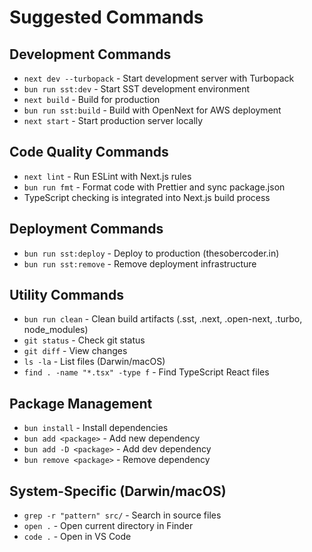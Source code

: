 # Suggested Commands

## Development Commands
- `next dev --turbopack` - Start development server with Turbopack
- `bun run sst:dev` - Start SST development environment
- `next build` - Build for production
- `bun run sst:build` - Build with OpenNext for AWS deployment
- `next start` - Start production server locally

## Code Quality Commands
- `next lint` - Run ESLint with Next.js rules
- `bun run fmt` - Format code with Prettier and sync package.json
- TypeScript checking is integrated into Next.js build process

## Deployment Commands
- `bun run sst:deploy` - Deploy to production (thesobercoder.in)
- `bun run sst:remove` - Remove deployment infrastructure

## Utility Commands
- `bun run clean` - Clean build artifacts (.sst, .next, .open-next, .turbo, node_modules)
- `git status` - Check git status
- `git diff` - View changes
- `ls -la` - List files (Darwin/macOS)
- `find . -name "*.tsx" -type f` - Find TypeScript React files

## Package Management
- `bun install` - Install dependencies
- `bun add <package>` - Add new dependency
- `bun add -D <package>` - Add dev dependency
- `bun remove <package>` - Remove dependency

## System-Specific (Darwin/macOS)
- `grep -r "pattern" src/` - Search in source files
- `open .` - Open current directory in Finder
- `code .` - Open in VS Code